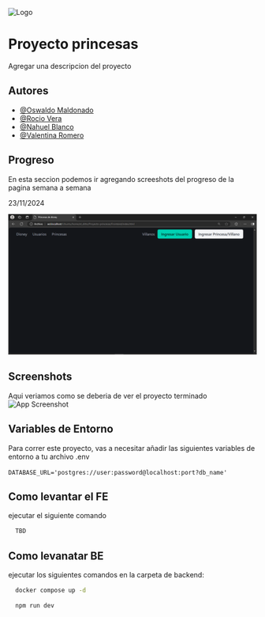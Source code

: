 
![Logo](https://e7.pngegg.com/pngimages/367/435/png-clipart-rapunzel-minnie-mouse-disney-princess-the-walt-disney-company-minnie-mouse-child-text.png)


# Proyecto princesas

Agregar una descripcion del proyecto


## Autores

- [@Oswaldo Maldonado](https://www.github.com/oswald1511)
- [@Rocio Vera](https://www.github.com/Rocio-Elizabeth-Vera)
- [@Nahuel Blanco](https://www.github.com/nahuelemi)
- [@Valentina Romero](https://www.github.com/valentinajromero)


## Progreso

En esta seccion podemos ir agregando screeshots del progreso de la pagina semana a semana

23/11/2024

<img src="assets/screenshots/23-11-2024.png" alt="23/11/2024" width="700"/>

## Screenshots
Aqui veriamos como se deberia de ver el proyecto terminado
![App Screenshot](https://via.placeholder.com/468x300?text=App+Screenshot+Here)


## Variables de Entorno

Para correr este proyecto, vas a necesitar añadir las siguientes variables de entorno a tu archivo .env

`DATABASE_URL='postgres://user:password@localhost:port?db_name'
`

## Como levantar el FE

ejecutar el siguiente comando 
```bash
  TBD
```


## Como levanatar BE

ejecutar los siguientes comandos en la carpeta de backend: 
```bash
  docker compose up -d
```
```bash
  npm run dev
```